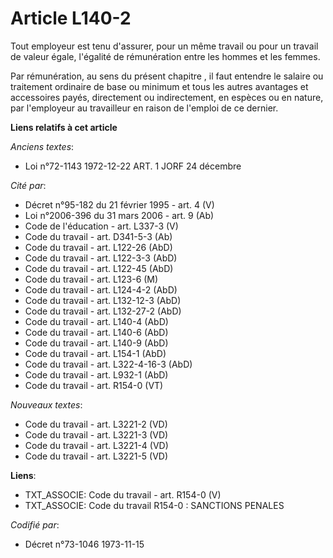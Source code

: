 # Article L140-2

Tout employeur est tenu d'assurer, pour un même travail ou pour un travail de valeur égale, l'égalité de rémunération entre
les hommes et les femmes.

Par rémunération, au sens du présent chapitre , il faut entendre le salaire ou traitement ordinaire de base ou minimum et
tous les autres avantages et accessoires payés, directement ou indirectement, en espèces ou en nature, par l'employeur au
travailleur en raison de l'emploi de ce dernier.

**Liens relatifs à cet article**

_Anciens textes_:

  - Loi n°72-1143 1972-12-22 ART. 1 JORF 24 décembre

_Cité par_:

  - Décret n°95-182 du 21 février 1995 - art. 4 (V)
  - Loi n°2006-396 du 31 mars 2006 - art. 9 (Ab)
  - Code de l'éducation - art. L337-3 (V)
  - Code du travail - art. D341-5-3 (Ab)
  - Code du travail - art. L122-26 (AbD)
  - Code du travail - art. L122-3-3 (AbD)
  - Code du travail - art. L122-45 (AbD)
  - Code du travail - art. L123-6 (M)
  - Code du travail - art. L124-4-2 (AbD)
  - Code du travail - art. L132-12-3 (AbD)
  - Code du travail - art. L132-27-2 (AbD)
  - Code du travail - art. L140-4 (AbD)
  - Code du travail - art. L140-6 (AbD)
  - Code du travail - art. L140-9 (AbD)
  - Code du travail - art. L154-1 (AbD)
  - Code du travail - art. L322-4-16-3 (AbD)
  - Code du travail - art. L932-1 (AbD)
  - Code du travail - art. R154-0 (VT)

_Nouveaux textes_:

  - Code du travail - art. L3221-2 (VD)
  - Code du travail - art. L3221-3 (VD)
  - Code du travail - art. L3221-4 (VD)
  - Code du travail - art. L3221-5 (VD)

**Liens**:

  - TXT_ASSOCIE: Code du travail - art. R154-0 (V)
  - TXT_ASSOCIE: Code du travail R154-0 : SANCTIONS PENALES

_Codifié par_:

  - Décret n°73-1046 1973-11-15
